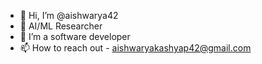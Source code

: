 - 👋 Hi, I’m @aishwarya42
- 👀 AI/ML Researcher
- 🌱 I’m a software developer
- 📫 How to reach out - aishwaryakashyap42@gmail.com

<!---
aishwarya42/aishwarya42 is a ✨ special ✨ repository because its `README.md` (this file) appears on your GitHub profile.
You can click the Preview link to take a look at your changes.
--->
